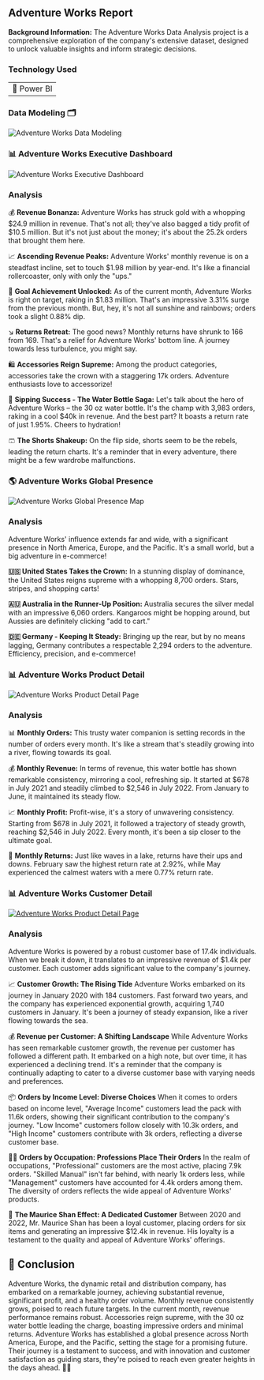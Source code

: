 
## Adventure Works Report

**Background Information:** The Adventure Works Data Analysis project is a comprehensive exploration of the company's extensive dataset, designed to unlock valuable insights and inform strategic decisions.

### Technology Used

<table>
  <tr>
    <td>🔹 Power BI</td>
  </tr>
</table>

### Data Modeling 🗂️

![Adventure Works Data Modeling](/images/AdventureWorks_Reports/AdventureWorks_Datamodel.png)

### 📊 Adventure Works Executive Dashboard

![Adventure Works Executive Dashboard](/images/AdventureWorks_Reports/AdventureWorks_Exec.png)

### Analysis

💰 **Revenue Bonanza:** Adventure Works has struck gold with a whopping $24.9 million in revenue. That's not all; they've also bagged a tidy profit of $10.5 million. But it's not just about the money; it's about the 25.2k orders that brought them here.

📈 **Ascending Revenue Peaks:** Adventure Works' monthly revenue is on a steadfast incline, set to touch $1.98 million by year-end. It's like a financial rollercoaster, only with only the "ups."

🌟 **Goal Achievement Unlocked:**
As of the current month, Adventure Works is right on target, raking in $1.83 million. That's an impressive 3.31% surge from the previous month. But, hey, it's not all sunshine and rainbows; orders took a slight 0.88% dip.

↘️ **Returns Retreat:**
The good news? Monthly returns have shrunk to 166 from 169. That's a relief for Adventure Works' bottom line. A journey towards less turbulence, you might say.

🛍️ **Accessories Reign Supreme:**
Among the product categories, accessories take the crown with a staggering 17k orders. Adventure enthusiasts love to accessorize!

🥤 **Sipping Success - The Water Bottle Saga:**
Let's talk about the hero of Adventure Works – the 30 oz water bottle. It's the champ with 3,983 orders, raking in a cool $40k in revenue. And the best part? It boasts a return rate of just 1.95%. Cheers to hydration!

🩳 **The Shorts Shakeup:**
On the flip side, shorts seem to be the rebels, leading the return charts. It's a reminder that in every adventure, there might be a few wardrobe malfunctions.

### 🌎 Adventure Works Global Presence

![Adventure Works Global Presence Map](/images/AdventureWorks_Reports/AdventureWorks_Map.png)

### Analysis

Adventure Works' influence extends far and wide, with a significant presence in North America, Europe, and the Pacific. It's a small world, but a big adventure in e-commerce!

**🇺🇸 United States Takes the Crown:** In a stunning display of dominance, the United States reigns supreme with a whopping 8,700 orders. Stars, stripes, and shopping carts!

**🇦🇺 Australia in the Runner-Up Position:** Australia secures the silver medal with an impressive 6,060 orders. Kangaroos might be hopping around, but Aussies are definitely clicking "add to cart."

**🇩🇪 Germany - Keeping It Steady:** Bringing up the rear, but by no means lagging, Germany contributes a respectable 2,294 orders to the adventure. Efficiency, precision, and e-commerce!


### 📊 Adventure Works Product Detail

![Adventure Works Product Detail Page](/images/AdventureWorks_Reports/AdventureWorks_Product.png)

### Analysis

📊 **Monthly Orders:** This trusty water companion is setting records in the number of orders every month. It's like a stream that's steadily growing into a river, flowing towards its goal.

💰 **Monthly Revenue:** In terms of revenue, this water bottle has shown remarkable consistency, mirroring a cool, refreshing sip. It started at $678 in July 2021 and steadily climbed to $2,546 in July 2022. From January to June, it maintained its steady flow.

📈 **Monthly Profit:** Profit-wise, it's a story of unwavering consistency. Starting from $678 in July 2021, it followed a trajectory of steady growth, reaching $2,546 in July 2022. Every month, it's been a sip closer to the ultimate goal.

🔄 **Monthly Returns:** Just like waves in a lake, returns have their ups and downs. February saw the highest return rate at 2.92%, while May experienced the calmest waters with a mere 0.77% return rate.


### 📊 Adventure Works Customer Detail

[![Adventure Works Product Detail Page](/images/Adventure_Works_Report/AdventureWorks_Customer_Detail.png?raw=true)](/images/Adventure_Works_Report/AdventureWorks_Customer_Detail.png?raw=true)

### Analysis

Adventure Works is powered by a robust customer base of 17.4k individuals. When we break it down, it translates to an impressive revenue of $1.4k per customer. Each customer adds significant value to the company's journey.

📈 **Customer Growth: The Rising Tide** Adventure Works embarked on its journey in January 2020 with 184 customers. Fast forward two years, and the company has experienced exponential growth, acquiring 1,740 customers in January. It's been a journey of steady expansion, like a river flowing towards the sea. 

💰 **Revenue per Customer: A Shifting Landscape** While Adventure Works has seen remarkable customer growth, the revenue per customer has followed a different path. It embarked on a high note, but over time, it has experienced a declining trend. It's a reminder that the company is continually adapting to cater to a diverse customer base with varying needs and preferences.

📦 **Orders by Income Level: Diverse Choices** When it comes to orders based on income level, "Average Income" customers lead the pack with 11.6k orders, showing their significant contribution to the company's journey. "Low Income" customers follow closely with 10.3k orders, and "High Income" customers contribute with 3k orders, reflecting a diverse customer base.

👷‍♂️ **Orders by Occupation: Professions Place Their Orders** In the realm of occupations, "Professional" customers are the most active, placing 7.9k orders. "Skilled Manual" isn't far behind, with nearly 1k orders less, while "Management" customers have accounted for 4.4k orders among them. The diversity of orders reflects the wide appeal of Adventure Works' products.

🛒 **The Maurice Shan Effect: A Dedicated Customer** Between 2020 and 2022, Mr. Maurice Shan has been a loyal customer, placing orders for six items and generating an impressive $12.4k in revenue. His loyalty is a testament to the quality and appeal of Adventure Works' offerings.

## 📝 Conclusion

Adventure Works, the dynamic retail and distribution company, has embarked on a remarkable journey, achieving substantial revenue, significant profit, and a healthy order volume. Monthly revenue consistently grows, poised to reach future targets. In the current month, revenue performance remains robust. Accessories reign supreme, with the 30 oz water bottle leading the charge, boasting impressive orders and minimal returns. Adventure Works has established a global presence across North America, Europe, and the Pacific, setting the stage for a promising future. Their journey is a testament to success, and with innovation and customer satisfaction as guiding stars, they're poised to reach even greater heights in the days ahead. 🌟🚀
